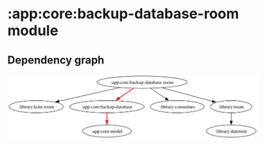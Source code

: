 # :app:core:backup-database-room module
## Dependency graph
![Dependency graph](../../../docs/images/graphs/dep_graph_app_core_backup_database_room.svg)
